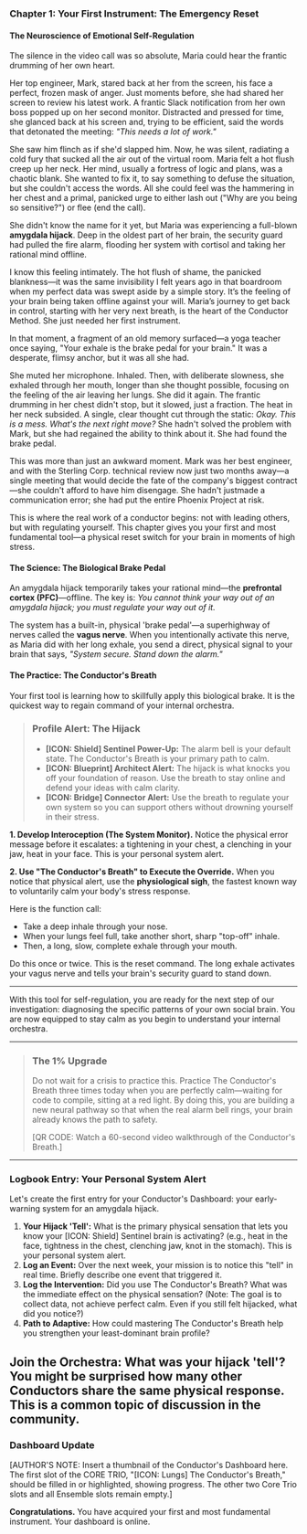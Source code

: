 ### **Chapter 1: Your First Instrument: The Emergency Reset**
#### The Neuroscience of Emotional Self-Regulation

The silence in the video call was so absolute, Maria could hear the frantic drumming of her own heart.

Her top engineer, Mark, stared back at her from the screen, his face a perfect, frozen mask of anger. Just moments before, she had shared her screen to review his latest work. A frantic Slack notification from her own boss popped up on her second monitor. Distracted and pressed for time, she glanced back at his screen and, trying to be efficient, said the words that detonated the meeting: *"This needs a lot of work."*

She saw him flinch as if she'd slapped him. Now, he was silent, radiating a cold fury that sucked all the air out of the virtual room. Maria felt a hot flush creep up her neck. Her mind, usually a fortress of logic and plans, was a chaotic blank. She wanted to fix it, to say something to defuse the situation, but she couldn't access the words. All she could feel was the hammering in her chest and a primal, panicked urge to either lash out ("Why are you being so sensitive?") or flee (end the call).

She didn't know the name for it yet, but Maria was experiencing a full-blown **amygdala hijack**. Deep in the oldest part of her brain, the security guard had pulled the fire alarm, flooding her system with cortisol and taking her rational mind offline.

I know this feeling intimately. The hot flush of shame, the panicked blankness—it was the same invisibility I felt years ago in that boardroom when my perfect data was swept aside by a simple story. It’s the feeling of your brain being taken offline against your will. Maria’s journey to get back in control, starting with her very next breath, is the heart of the Conductor Method. She just needed her first instrument.

In that moment, a fragment of an old memory surfaced—a yoga teacher once saying, "Your exhale is the brake pedal for your brain." It was a desperate, flimsy anchor, but it was all she had.

She muted her microphone. Inhaled. Then, with deliberate slowness, she exhaled through her mouth, longer than she thought possible, focusing on the feeling of the air leaving her lungs. She did it again. The frantic drumming in her chest didn't stop, but it slowed, just a fraction. The heat in her neck subsided. A single, clear thought cut through the static: *Okay. This is a mess. What's the next right move?* She hadn't solved the problem with Mark, but she had regained the ability to think about it. She had found the brake pedal.

This was more than just an awkward moment. Mark was her best engineer, and with the Sterling Corp. technical review now just two months away—a single meeting that would decide the fate of the company's biggest contract—she couldn't afford to have him disengage. She hadn't justmade a communication error; she had put the entire Phoenix Project at risk.

This is where the real work of a conductor begins: not with leading others, but with regulating yourself. This chapter gives you your first and most fundamental tool—a physical reset switch for your brain in moments of high stress.

#### **The Science: The Biological Brake Pedal**

An amygdala hijack temporarily takes your rational mind—the **prefrontal cortex (PFC)**—offline. The key is: *You cannot think your way out of an amygdala hijack; you must regulate your way out of it.*

The system has a built-in, physical 'brake pedal'—a superhighway of nerves called the **vagus nerve**. When you intentionally activate this nerve, as Maria did with her long exhale, you send a direct, physical signal to your brain that says, *"System secure. Stand down the alarm."*

#### **The Practice: The Conductor's Breath**

Your first tool is learning how to skillfully apply this biological brake. It is the quickest way to regain command of your internal orchestra.

> ### **Profile Alert: The Hijack**
>
> *   **[ICON: Shield] Sentinel Power-Up:** The alarm bell is your default state. The Conductor's Breath is your primary path to calm.
> *   **[ICON: Blueprint] Architect Alert:** The hijack is what knocks you off your foundation of reason. Use the breath to stay online and defend your ideas with calm clarity.
> *   **[ICON: Bridge] Connector Alert:** Use the breath to regulate your own system so you can support others without drowning yourself in their stress.

**1. Develop Interoception (The System Monitor).**
Notice the physical error message before it escalates: a tightening in your chest, a clenching in your jaw, heat in your face. This is your personal system alert.

**2. Use "The Conductor's Breath" to Execute the Override.**
When you notice that physical alert, use the **physiological sigh**, the fastest known way to voluntarily calm your body's stress response.

Here is the function call:
*   Take a deep inhale through your nose.
*   When your lungs feel full, take another short, sharp "top-off" inhale.
*   Then, a long, slow, complete exhale through your mouth.

Do this once or twice. This is the reset command. The long exhale activates your vagus nerve and tells your brain's security guard to stand down.

---

With this tool for self-regulation, you are ready for the next step of our investigation: diagnosing the specific patterns of your own social brain. You are now equipped to stay calm as you begin to understand your internal orchestra.

---

> ### **The 1% Upgrade**
>
> Do not wait for a crisis to practice this. Practice The Conductor's Breath three times today when you are perfectly calm—waiting for code to compile, sitting at a red light. By doing this, you are building a new neural pathway so that when the real alarm bell rings, your brain already knows the path to safety.
>
> [QR CODE: Watch a 60-second video walkthrough of the Conductor's Breath.]

---
### **Logbook Entry: Your Personal System Alert**

Let's create the first entry for your Conductor's Dashboard: your early-warning system for an amygdala hijack.

1.  **Your Hijack 'Tell':** What is the primary physical sensation that lets you know your [ICON: Shield] Sentinel brain is activating? (e.g., heat in the face, tightness in the chest, clenching jaw, knot in the stomach). This is your personal system alert.
2.  **Log an Event:** Over the next week, your mission is to notice this "tell" in real time. Briefly describe one event that triggered it.
3.  **Log the Intervention:** Did you use The Conductor's Breath? What was the immediate effect on the physical sensation? (Note: The goal is to collect data, not achieve perfect calm. Even if you still felt hijacked, what did you notice?)
4.  **Path to Adaptive:** How could mastering The Conductor's Breath help you strengthen your least-dominant brain profile?

**Join the Orchestra:** What was your hijack 'tell'? You might be surprised how many other Conductors share the same physical response. This is a common topic of discussion in the community.
---
### **Dashboard Update**

[AUTHOR'S NOTE: Insert a thumbnail of the Conductor's Dashboard here. The first slot of the CORE TRIO, "[ICON: Lungs] The Conductor's Breath," should be filled in or highlighted, showing progress. The other two Core Trio slots and all Ensemble slots remain empty.]

**Congratulations.** You have acquired your first and most fundamental instrument. Your dashboard is online.
      